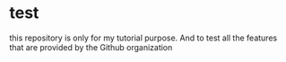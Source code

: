 # test
this repository is only for my tutorial purpose. And to test all the features that are provided by the Github organization

